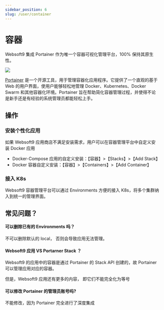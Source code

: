 ```yaml
---
sidebar_position: 6
slug: /user/container
---
```


# 容器

Websoft9 集成 Portainer 作为唯一个容器可视化管理平台，100% 保持其原生性。  

![](https://libs.websoft9.com/Websoft9/DocsPicture/zh/websoft9/websoft9-portainer.png)

[Portainer](https://docs.portainer.io/) 是一个开源工具，用于管理容器化应用程序。它提供了一个直观的基于 Web 的用户界面，使用户能够轻松地管理 Docker、Kubernetes、Docker Swarm 和其他容器化环境。Portainer 旨在帮助简化容器管理过程，并使得不论是新手还是有经验的系统管理员都能轻松上手。

## 操作

### 安装个性化应用

如果 Websoft9 应用商店不满足安装需求，用户可以在容器管理平台中自定义安装 Docker 应用

- Docker-Compose 应用的自定义安装：【容器】>【Stacks】>【Add Stack】
- Docker 容器自定义安装：【容器】>【Containers】>【Add Container】

### 接入 K8s

Websoft9 容器管理平台可以通过 Environments 方便的接入 K8s，将多个集群纳入到统一的管理界面。  

## 常见问题？

#### 可以删除已有的 Environments 吗？

不可以删除默认的 local， 否则会导致应用无法管理。

####  Websoft9 应用 VS Portarner Stack ？

Websoft9 的应用中的容器是通过 Portainer 的 Stack API 创建的，故 Portainer 可以管理应用对应的容器。  

但是，Websoft9 应用还有更多的内容， 即它们不能完全化为等号

#### 可以修改 Portainer 的管理员账号吗?

不能修改，因为 Portainer 完全进行了深度集成

